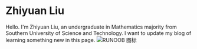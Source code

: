 # Zhiyuan Liu
[1]: https://static.jyshare.com/images/runoob-logo.png
[1]: https://Zhi-yuan-Liu.github.io/self-photo.jpg
Hello. I'm Zhiyuan Liu, an undergraduate in Mathematics majority from Southern University of Science and Technology.
I want to update my blog of learning something new in this page.
![RUNOOB 图标](https://static.jyshare.com/images/runoob-logo.png)
